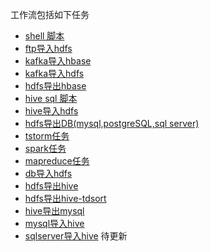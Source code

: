 工作流包括如下任务
* [shell 脚本](/workflow/workflow/runners/shell.md)
* [ftp导入hdfs](/workflow/workflow/runners/ftp2hdfs.md)
* [kafka导入hbase](/workflow/workflow/runners/kafka2hbase.md)
* [kafka导入hdfs](/workflow/workflow/runners/kafka2hdfs.md)
* [hdfs导出hbase](/workflow/workflow/runners/hdfs2hbase.md)
* [hive sql 脚本](/workflow/workflow/runners/hivesql.md)
* [hive导入hdfs](/workflow/workflow/runners/hive2hdfs.md)
* [hdfs导出DB\(mysql,postgreSQL,sql server\)](/workflow/workflow/runners/hdfs2db.md)
* [tstorm任务](/workflow/workflow/runners/customerTstorm.md)
* [spark任务](/workflow/workflow/runners/spark.md)
* [mapreduce任务](/workflow/workflow/runners/mapreduce.md)
* [db导入hdfs](/workflow/workflow/runners/db2hdfs.md)
* [hdfs导出hive](/workflow/workflow/runners/hdfs2hive.md)
* [hdfs导出hive-tdsort](/workflow/workflow/runners/hdfs2hive-tdsort.md)
* [hive导出mysql](/workflow/workflow/runners/hive2mysql.md)
* [mysql导入hive](/workflow/workflow/runners/mysql2hive.md)
* [sqlserver导入hive](/workflow/workflow/runners/sqlserver2hive.md) 待更新
